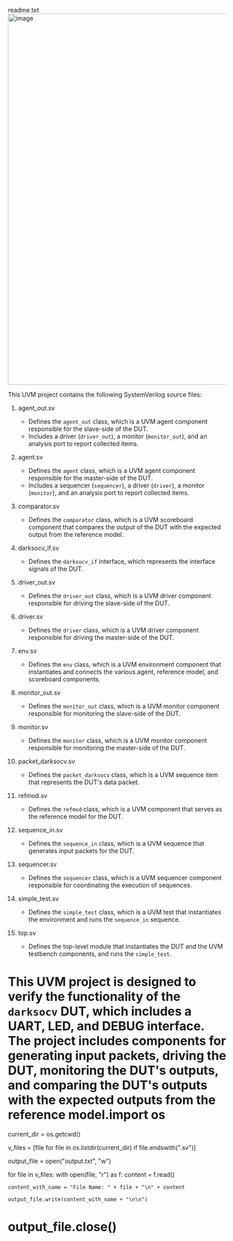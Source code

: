 readme.txt
<img width="854" alt="image" src="https://github.com/ai-6g-etc/darkriscv-uvm/assets/77096593/b4b53797-e601-46e8-8add-042e67a4330b">

This UVM project contains the following SystemVerilog source files:

1. agent_out.sv
   - Defines the `agent_out` class, which is a UVM agent component responsible for the slave-side of the DUT.
   - Includes a driver (`driver_out`), a monitor (`monitor_out`), and an analysis port to report collected items.

2. agent.sv
   - Defines the `agent` class, which is a UVM agent component responsible for the master-side of the DUT.
   - Includes a sequencer (`sequencer`), a driver (`driver`), a monitor (`monitor`), and an analysis port to report collected items.

3. comparator.sv
   - Defines the `comparator` class, which is a UVM scoreboard component that compares the output of the DUT with the expected output from the reference model.

4. darksocv_if.sv
   - Defines the `darksocv_if` interface, which represents the interface signals of the DUT.

5. driver_out.sv
   - Defines the `driver_out` class, which is a UVM driver component responsible for driving the slave-side of the DUT.

6. driver.sv
   - Defines the `driver` class, which is a UVM driver component responsible for driving the master-side of the DUT.

7. env.sv
   - Defines the `env` class, which is a UVM environment component that instantiates and connects the various agent, reference model, and scoreboard components.

8. monitor_out.sv
   - Defines the `monitor_out` class, which is a UVM monitor component responsible for monitoring the slave-side of the DUT.

9. monitor.sv
   - Defines the `monitor` class, which is a UVM monitor component responsible for monitoring the master-side of the DUT.

10. packet_darksocv.sv
    - Defines the `packet_darksocv` class, which is a UVM sequence item that represents the DUT's data packet.

11. refmod.sv
    - Defines the `refmod` class, which is a UVM component that serves as the reference model for the DUT.

12. sequence_in.sv
    - Defines the `sequence_in` class, which is a UVM sequence that generates input packets for the DUT.

13. sequencer.sv
    - Defines the `sequencer` class, which is a UVM sequencer component responsible for coordinating the execution of sequences.

14. simple_test.sv
    - Defines the `simple_test` class, which is a UVM test that instantiates the environment and runs the `sequence_in` sequence.

15. top.sv
    - Defines the top-level module that instantiates the DUT and the UVM testbench components, and runs the `simple_test`.

This UVM project is designed to verify the functionality of the `darksocv` DUT, which includes a UART, LED, and DEBUG interface. The project includes components for generating input packets, driving the DUT, monitoring the DUT's outputs, and comparing the DUT's outputs with the expected outputs from the reference model.import os
====================================================================================================
current_dir = os.getcwd()

v_files = [file for file in os.listdir(current_dir) if file.endswith(".sv")]

output_file = open("output.txt", "w")

for file in v_files:
    with open(file, "r") as f:
        content = f.read()
    
    content_with_name = "File Name: " + file + "\n" + content
    
    output_file.write(content_with_name + "\n\n")

output_file.close()
====================================================================================================
